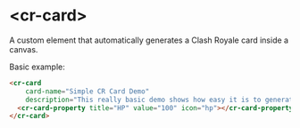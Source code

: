 # \<cr-card\>

A custom element that automatically generates a Clash Royale card inside a canvas.

Basic example:

<!---
```
<custom-element-demo>
  <template>
    <script src="../webcomponentsjs/webcomponents-lite.js"></script>
    <link rel="import" href="cr-card-property.html">
    <link rel="import" href="cr-card.html">
    <style is="custom-style">
      cr-card {
        width: 100%;
        height: auto;
      }
    </style>
    <div class="container">
      <next-code-block></next-code-block>
    </div>
  </template>
</custom-element-demo>
```
-->
```html
<cr-card
    card-name="Simple CR Card Demo"
    description="This really basic demo shows how easy it is to generate a Clash Royale card using Web Components.">
  <cr-card-property title="HP" value="100" icon="hp"></cr-card-property>
</cr-card>
```
